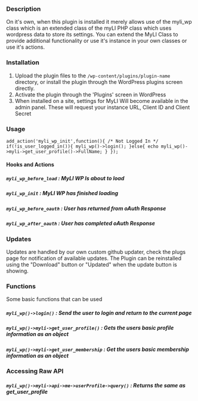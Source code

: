 

### Description

On it's own, when this plugin is installed it merely allows use of the myli_wp class which is an extended class of the myLI PHP class which uses wordpress data to store its settings. You can extend the MyLI Class to provide additional functionality or use it's instance in your own classes or use it's actions.

### Installation

1. Upload the plugin files to the `/wp-content/plugins/plugin-name` directory, or install the plugin through the WordPress plugins screen directly.
1. Activate the plugin through the 'Plugins' screen in WordPress
1. When installed on a site, settings for MyLI Will become available in the admin panel. These will request your instance URL, Client ID and Client Secret

### Usage

`add_action('myli_wp_init',function(){
	/* Not Logged In */
	if(!is_user_logged_in()){
		myli_wp()->login();
	}else{
	echo myli_wp()->myli->get_user_profile()->FullName;
    }
});`

#### Hooks and Actions
##### `myli_wp_before_load` :  MyLI WP Is about to load
##### `myli_wp_init` :  MyLI WP has finished loading
##### `myli_wp_before_oauth` :  User has returned from oAuth Response
##### `myli_wp_after_oauth` :  User has completed oAuth Response

### Updates

Updates are handled by our own custom github updater, check the plugs page for notification of available updates. The Plugin can be reinstalled using the "Download" button or "Updated" when the update button is showing.

### Functions

Some basic functions that can be used
##### `myli_wp()->login()` :  Send the user to login and return to the current page
##### `myli_wp()->myli->get_user_profile()` :  Gets the users basic profile information as an object
##### `myli_wp()->myli->get_user_membership` :  Get the users basic membership information as an object

### Accessing Raw API
##### `myli_wp()->myli->api->me->userProfile->query()` :  Returns the same as get_user_profile


